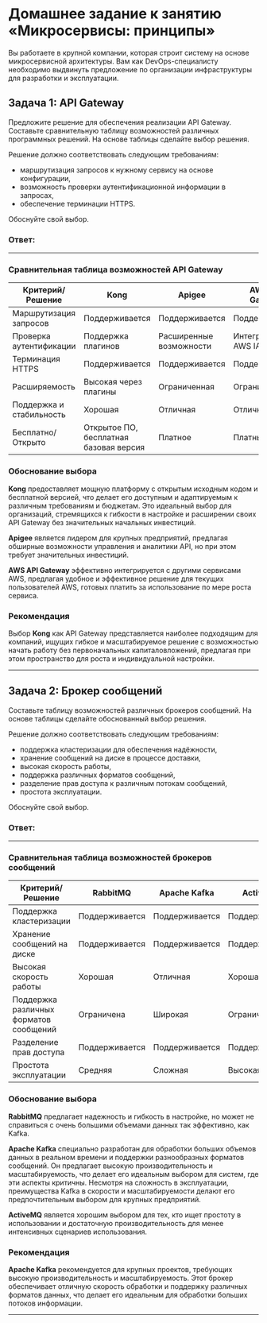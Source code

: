 # Домашнее задание к занятию «Микросервисы: принципы»

Вы работаете в крупной компании, которая строит систему на основе микросервисной архитектуры.
Вам как DevOps-специалисту необходимо выдвинуть предложение по организации инфраструктуры для разработки и эксплуатации.

## Задача 1: API Gateway 

Предложите решение для обеспечения реализации API Gateway. Составьте сравнительную таблицу возможностей различных программных решений. На основе таблицы сделайте выбор решения.

Решение должно соответствовать следующим требованиям:
- маршрутизация запросов к нужному сервису на основе конфигурации,
- возможность проверки аутентификационной информации в запросах,
- обеспечение терминации HTTPS.

Обоснуйте свой выбор.


### Ответ:
---

### Сравнительная таблица возможностей API Gateway

| Критерий/Решение         | Kong                                   | Apigee                  | AWS API Gateway      |
| ------------------------ | -------------------------------------- | ----------------------- | -------------------- |
| Маршрутизация запросов   | Поддерживается                         | Поддерживается          | Поддерживается       |
| Проверка аутентификации  | Поддержка плагинов                     | Расширенные возможности | Интеграция с AWS IAM |
| Терминация HTTPS         | Поддерживается                         | Поддерживается          | Поддерживается       |
| Расширяемость            | Высокая через плагины                  | Ограниченная            | Ограниченная         |
| Поддержка и стабильность | Хорошая                                | Отличная                | Отличная             |
| Бесплатно/Открыто        | Открытое ПО, бесплатная базовая версия | Платное                 | Платный сервис       |

### Обоснование выбора

**Kong** предоставляет мощную платформу с открытым исходным кодом и бесплатной версией, что делает его доступным и адаптируемым к различным требованиям и бюджетам. Это идеальный выбор для организаций, стремящихся к гибкости в настройке и расширении своих API Gateway без значительных начальных инвестиций.

**Apigee** является лидером для крупных предприятий, предлагая обширные возможности управления и аналитики API, но при этом требует значительных инвестиций.

**AWS API Gateway** эффективно интегрируется с другими сервисами AWS, предлагая удобное и эффективное решение для текущих пользователей AWS, готовых платить за использование по мере роста сервиса.

### Рекомендация

Выбор **Kong** как API Gateway представляется наиболее подходящим для компаний, ищущих гибкое и масштабируемое решение с возможностью начать работу без первоначальных капиталовложений, предлагая при этом пространство для роста и индивидуальной настройки.


---

## Задача 2: Брокер сообщений

Составьте таблицу возможностей различных брокеров сообщений. На основе таблицы сделайте обоснованный выбор решения.

Решение должно соответствовать следующим требованиям:
- поддержка кластеризации для обеспечения надёжности,
- хранение сообщений на диске в процессе доставки,
- высокая скорость работы,
- поддержка различных форматов сообщений,
- разделение прав доступа к различным потокам сообщений,
- простота эксплуатации.

Обоснуйте свой выбор.

### Ответ:
---

### Сравнительная таблица возможностей брокеров сообщений

| Критерий/Решение                       | RabbitMQ       | Apache Kafka   | ActiveMQ       |
| -------------------------------------- | -------------- | -------------- | -------------- |
| Поддержка кластеризации                | Поддерживается | Поддерживается | Поддерживается |
| Хранение сообщений на диске            | Поддерживается | Поддерживается | Поддерживается |
| Высокая скорость работы                | Хорошая        | Отличная       | Хорошая        |
| Поддержка различных форматов сообщений | Ограничена     | Широкая        | Ограничена     |
| Разделение прав доступа                | Поддерживается | Поддерживается | Поддерживается |
| Простота эксплуатации                  | Средняя        | Сложная        | Высокая        |

### Обоснование выбора

**RabbitMQ** предлагает надежность и гибкость в настройке, но может не справиться с очень большими объемами данных так эффективно, как Kafka.

**Apache Kafka** специально разработан для обработки больших объемов данных в реальном времени и поддержки разнообразных форматов сообщений. Он предлагает высокую производительность и масштабируемость, что делает его идеальным выбором для систем, где эти аспекты критичны. Несмотря на сложность в эксплуатации, преимущества Kafka в скорости и масштабируемости делают его предпочтительным выбором для крупных предприятий.

**ActiveMQ** является хорошим выбором для тех, кто ищет простоту в использовании и достаточную производительность для менее интенсивных сценариев использования.

### Рекомендация

**Apache Kafka** рекомендуется для крупных проектов, требующих высокую производительность и масштабируемость. Этот брокер обеспечивает отличную скорость обработки и поддержку различных форматов данных, что делает его идеальным для обработки больших потоков информации.


---